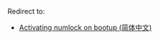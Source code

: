 Redirect to:

*   [Activating numlock on bootup (简体中文)](/index.php/Activating_numlock_on_bootup_(%E7%AE%80%E4%BD%93%E4%B8%AD%E6%96%87) "Activating numlock on bootup (简体中文)")